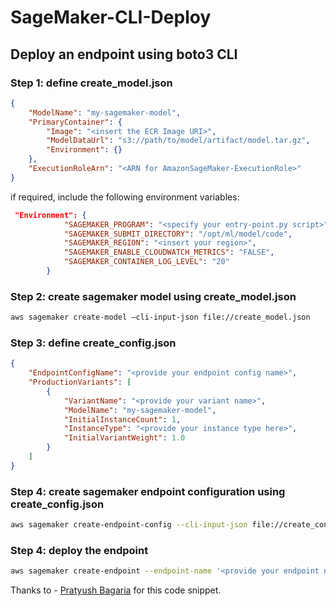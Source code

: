 # SageMaker-CLI-Deploy
## Deploy an endpoint using boto3 CLI

### Step 1: define create_model.json
```json
{
    "ModelName": "my-sagemaker-model",
    "PrimaryContainer": {
        "Image": "<insert the ECR Image URI>",
        "ModelDataUrl": "s3://path/to/model/artifact/model.tar.gz",
        "Environment": {}
    },
    "ExecutionRoleArn": "<ARN for AmazonSageMaker-ExecutionRole>"
}
```

if required, include the  following environment variables:
```json
 "Environment": {
            "SAGEMAKER_PROGRAM": "<specify your entry-point.py script>",
            "SAGEMAKER_SUBMIT_DIRECTORY": "/opt/ml/model/code",
            "SAGEMAKER_REGION": "<insert your region>",
            "SAGEMAKER_ENABLE_CLOUDWATCH_METRICS": "FALSE",
            "SAGEMAKER_CONTAINER_LOG_LEVEL": "20"            
        }
```        

### Step 2: create sagemaker model using create_model.json
```bash 
aws sagemaker create-model —cli-input-json file://create_model.json
```

### Step 3: define create_config.json

```json
{
    "EndpointConfigName": "<provide your endpoint config name>",
    "ProductionVariants": [
        {
            "VariantName": "<provide your variant name>",
            "ModelName": "my-sagemaker-model",
            "InitialInstanceCount": 1,
            "InstanceType": "<provide your instance type here>",
            "InitialVariantWeight": 1.0
        }
    ]
}        
```

### Step 4: create sagemaker endpoint configuration using create_config.json
```bash
aws sagemaker create-endpoint-config --cli-input-json file://create_config.json
```

### Step 4: deploy the endpoint

```bash
aws sagemaker create-endpoint --endpoint-name '<provide your endpoint name>' --endpoint-config-name '<insert your endpoint config name>'
```

Thanks to - [Pratyush Bagaria](https://github.com/prats13bag) for this code snippet. 